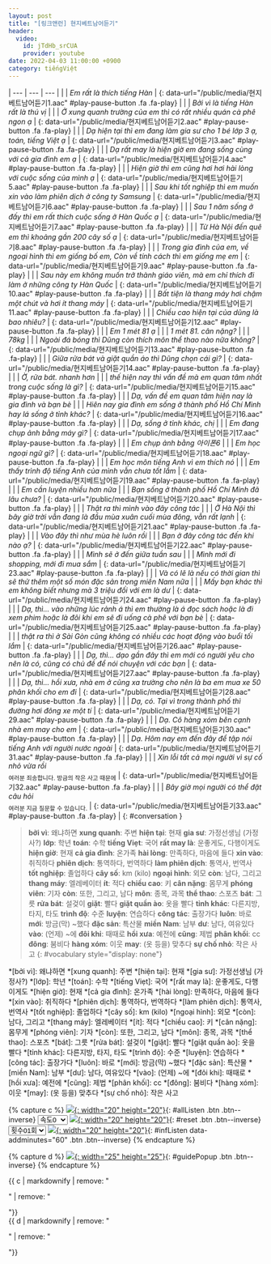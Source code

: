 ```yaml
---
layout: post
title: "[링크앤런] 현지베트남어듣기"
header:
  video:
    id: jTdHb_srCUA
    provider: youtube
date: 2022-04-03 11:00:00 +0900
category: tiếngViệt
---
```


| --- | --- | --- |
| | *Em rất là thích tiếng Hàn* | [](#){: data-url="/public/media/현지베트남어듣기1.aac" #play-pause-button .fa .fa-play} |
| | *Bởi vì là tiếng Hàn rất là thú vị* |
| | *Ở xung quanh trường của em thì có rất nhiều quán cà phê ngon ạ* | [](#){: data-url="/public/media/현지베트남어듣기2.aac" #play-pause-button .fa .fa-play} |
| | *Dạ hiện tại thì em đang làm gia sư cho 1 bé lớp 3 ạ, toán, tiếng Việt ạ* | [](#){: data-url="/public/media/현지베트남어듣기3.aac" #play-pause-button .fa .fa-play} |
| | *Dạ rất may là hiện giờ em đang sống cùng với cả gia đình em ạ* | [](#){: data-url="/public/media/현지베트남어듣기4.aac" #play-pause-button .fa .fa-play} |
| | *Hiện giờ thì em cũng hơi hơi hài lòng với cuộc sống của mình ạ* | [](#){: data-url="/public/media/현지베트남어듣기5.aac" #play-pause-button .fa .fa-play} |
| | *Sau khi tốt nghiệp thì em muốn xin vào làm phiên dịch ở công ty Samsung* | [](#){: data-url="/public/media/현지베트남어듣기6.aac" #play-pause-button .fa .fa-play} |
| | *Sau 1 năm sống ở đấy thì em rất thích cuộc sống ở Hàn Quốc ạ* | [](#){: data-url="/public/media/현지베트남어듣기7.aac" #play-pause-button .fa .fa-play} |
| | *Từ Hà Nội đến quê em thì khoảng gần 200 cây số ạ* | [](#){: data-url="/public/media/현지베트남어듣기8.aac" #play-pause-button .fa .fa-play} |
| | *Trong gia đình của em, về ngoại hình thì em giống bố em, Còn về tính cách thì em giống mẹ em* | [](#){: data-url="/public/media/현지베트남어듣기9.aac" #play-pause-button .fa .fa-play} |
| | *Sau này em không muốn trở thành giáo viên, mà em chỉ thích đi làm ở những công ty Hàn Quốc* | [](#){: data-url="/public/media/현지베트남어듣기10.aac" #play-pause-button .fa .fa-play} |
| | *Bất tiện là thang máy hơi chậm một chút và hơi ít thang máy* | [](#){: data-url="/public/media/현지베트남어듣기11.aac" #play-pause-button .fa .fa-play} |
| | *Chiều cao hiện tại của dũng là bao nhiêu?* | [](#){: data-url="/public/media/현지베트남어듣기12.aac" #play-pause-button .fa .fa-play} |
| | *Em 1 mét 81 ạ* |
| | *1 mét 81. cân nặng?* | 
| | *78kg* |
| | *Ngoài đá bóng thì Dũng còn thích môn thể thao nào nữa không?* | [](#){: data-url="/public/media/현지베트남어듣기13.aac" #play-pause-button .fa .fa-play} |
| | *Giữa rửa bát và giặt quần áo thì Dũng chọn cái gì?* | [](#){: data-url="/public/media/현지베트남어듣기14.aac" #play-pause-button .fa .fa-play} |
| | *Ờ, rửa bát. nhanh hơn* |
| | *thế hiện nay thì vấn đề mà em quan tâm nhất trong cuộc sống là gì?* | [](#){: data-url="/public/media/현지베트남어듣기15.aac" #play-pause-button .fa .fa-play} |
| | *Dạ, vấn đề em quan tâm hiện nay là gia đình và bạn bè* |
| | *Hiên nay gia đình em sống ở thành phố Hồ Chí Mình hay lá sống ở tỉnh khác?* | [](#){: data-url="/public/media/현지베트남어듣기16.aac" #play-pause-button .fa .fa-play} |
| | *Dạ, sống ở tỉnh khác, chị* |
| | *Em đang chụp ảnh bằng máy gì?* | [](#){: data-url="/public/media/현지베트남어듣기17.aac" #play-pause-button .fa .fa-play} |
| | *Em chụp ảnh bằng 아이폰6* |
| | *Em học ngoại ngữ gì?* | [](#){: data-url="/public/media/현지베트남어듣기18.aac" #play-pause-button .fa .fa-play} |
| | *Em học môn tiếng Anh vì em thích nó* |
| | *Em thấy trình độ tiếng Anh của mình vẫn chưa tốt lắm* | [](#){: data-url="/public/media/현지베트남어듣기19.aac" #play-pause-button .fa .fa-play} |
| | *Em cần luyện nhiều hơn nữa* |
| | *Bạn sống ở thành phố Hồ Chí Minh đã lâu chưa?* | [](#){: data-url="/public/media/현지베트남어듣기20.aac" #play-pause-button .fa .fa-play} |
| | *Thật ra thì mình vào đây công tác* |
| | *Ở Hà Nội thì bây giờ trời vẫn đang là đầu mùa xuân cuối mùa đông, vẫn rất lạnh* | [](#){: data-url="/public/media/현지베트남어듣기21.aac" #play-pause-button .fa .fa-play} |
| | *Vào đây thì như mùa hè luôn rồi* |
| | *Bạn ở đây công tác đến khi nào ạ?* | [](#){: data-url="/public/media/현지베트남어듣기22.aac" #play-pause-button .fa .fa-play} |
| | *Mình sẽ ở đến giữa tuần sau* |
| | *Mình mới đi shopping, mới đi mua sắm* | [](#){: data-url="/public/media/현지베트남어듣기23.aac" #play-pause-button .fa .fa-play} |
| | *Và có lẽ là nếu có thời gian thì sẽ thử thêm một số món đặc sản trong miền Nam nữa* |
| | *Mấy bạn khác thì em không biết nhưng mà 3 triệu đối với em là dư* | [](#){: data-url="/public/media/현지베트남어듣기24.aac" #play-pause-button .fa .fa-play} |
| | *Dạ, thì... vào những lúc rảnh á thì em thường là á đọc sách hoặc là đi xem phim hoặc là đôi khi em sẽ đi uống cà phê với bạn bè* | [](#){: data-url="/public/media/현지베트남어듣기25.aac" #play-pause-button .fa .fa-play} |
| | *thật ra thì ở Sài Gòn cũng không có nhiều các hoạt động vào buổi tối lắm* | [](#){: data-url="/public/media/현지베트남어듣기26.aac" #play-pause-button .fa .fa-play} |
| | *Dạ, thì... dạo gần đây thì em mới có người yêu cho nên là có, cũng có chủ đề để nói chuyện với các bạn* | [](#){: data-url="/public/media/현지베트남어듣기27.aac" #play-pause-button .fa .fa-play} |
| | *Dạ, thì... hồi xưa, nhà em ở cũng xa trường cho nên là ba em mua xe 50 phân khối cho em đi* | [](#){: data-url="/public/media/현지베트남어듣기28.aac" #play-pause-button .fa .fa-play} |
| | *Dạ, có. Tại vì trong thành phố thì đường hơi đông xe một tí* | [](#){: data-url="/public/media/현지베트남어듣기29.aac" #play-pause-button .fa .fa-play} |
| | *Dạ. Cô hàng xóm bên cạnh nhà em may cho em* | [](#){: data-url="/public/media/현지베트남어듣기30.aac" #play-pause-button .fa .fa-play} |
| | *Dạ. Hôm nay em đến đây để tập nói tiếng Anh với người nước ngoài* | [](#){: data-url="/public/media/현지베트남어듣기31.aac" #play-pause-button .fa .fa-play} |
| | *Xin lỗi tất cả mọi người vì sự cố nhỏ vừa rồi*<br /><sub>여러분 죄송합니다. 방금의 작은 사고 때문에</sub> | [](#){: data-url="/public/media/현지베트남어듣기32.aac" #play-pause-button .fa .fa-play} |
| | *Bây giờ mọi người có thể đặt câu hỏi*<br /><sub>여러분 지금 질문할 수 있습니다.</sub> | [](#){: data-url="/public/media/현지베트남어듣기33.aac" #play-pause-button .fa .fa-play} |
{: #conversation }

> **bởi vì**: 왜냐하면
> **xung quanh**: 주변
> **hiện tại**: 현재
> **gia sư**: 가정선생님 (가정사?)
> **lớp**: 학년
> **toán**: 수학
> **tiếng Viẹt**: 국어
> **rất may là**: 운좋게도, 다행이게도
> **hiện giờ**: 현재
> **cả gia đình**: 온가족
> **hài lòng**: 만족하다, 마음에 들다
> **xin vào**: 취직하다
> **phiên dịch**: 통역하다, 번역하다
> **làm phiên dịch**: 통역사, 번역사
> **tốt nghiệp**: 졸업하다
> **cây số**: km (kilo)
> **ngoại hình**: 외모
> **còn**: 남다, 그리고
> **thang máy**: 엘레베이터
> **ít**: 적다
> **chiều cao**: 키
> **cân nặng**: 몸무게
> **phóng viên**: 기자
> **còn**: 또한, 그리고, 남다
> **môn**: 종목, 과목
> **thể thao**: 스포츠
> **bát**: 그릇
> **rửa bát**: 설겆이
> **giặt**: 빨다
> **giặt quần ào**: 옷을 빨다
> **tỉnh khác**: 다른지방, 타지, 타도
> **trình độ**: 수준
> **luyện**: 연습하다
> **công tác**: 출장가다
> **luôn**: 바로
> **mới**: 방금(막) ~했다
> **đặc sản**: 특산물
> **miền Nam**: 남부
> **dư**: 남다, 여유있다
> **vào**: (언제) ~에
> **đôi khi**: 때때로
> **hồi xưa**: 예전에
> **cũng**: 제법
> **phân khối**: cc
> **đông**: 붐비다
> **hàng xóm**: 이웃
> **may**: (옷 등을) 맞추다
> **sự chố nhỏ**: 작은 사고
{: #vocabulary style="display: none"}

*[bởi vì]: 왜냐하면
*[xung quanh]: 주변
*[hiện tại]: 현재
*[gia sư]: 가정선생님 (가정사?)
*[lớp]: 학년
*[toán]: 수학
*[tiếng Viẹt]: 국어
*[rất may là]: 운좋게도, 다행이게도
*[hiện giờ]: 현재
*[cả gia đình]: 온가족
*[hài lòng]: 만족하다, 마음에 들다
*[xin vào]: 취직하다
*[phiên dịch]: 통역하다, 번역하다
*[làm phiên dịch]: 통역사, 번역사
*[tốt nghiệp]: 졸업하다
*[cây số]: km (kilo)
*[ngoại hình]: 외모
*[còn]: 남다, 그리고
*[thang máy]: 엘레베이터
*[ít]: 적다
*[chiều cao]: 키
*[cân nặng]: 몸무게
*[phóng viên]: 기자
*[còn]: 또한, 그리고, 남다
*[môn]: 종목, 과목
*[thể thao]: 스포츠
*[bát]: 그릇
*[rửa bát]: 설겆이
*[giặt]: 빨다
*[giặt quần ào]: 옷을 빨다
*[tỉnh khác]: 다른지방, 타지, 타도
*[trình độ]: 수준
*[luyện]: 연습하다
*[công tác]: 출장가다
*[luôn]: 바로
*[mới]: 방금(막) ~했다
*[đặc sản]: 특산물
*[miền Nam]: 남부
*[dư]: 남다, 여유있다
*[vào]: (언제) ~에
*[đôi khi]: 때때로
*[hồi xưa]: 예전에
*[cũng]: 제법
*[phân khối]: cc
*[đông]: 붐비다
*[hàng xóm]: 이웃
*[may]: (옷 등을) 맞추다
*[sự chố nhỏ]: 작은 사고

{% capture c %}
  [![](/public/icon/sorting-order-button.png){: width="20" height="20"}](#){: #allListen .btn .btn--inverse}
  <select id="playbackspeed">
    <option value="1.0">속도0</option>
    <option value="0.75">속도-1</option>
    <option value="0.5">속도-2</option>
  </select>
  [![](/public/icon/reset-button.png){: width="20" height="20"}](#){: #reset .btn .btn--inverse}
  <select id="ringsToPlay">
    <option value="1">횟수01회</option>
    <option value="2">횟수02회</option>
    <option value="3">횟수03회</option>
    <option value="4">횟수04회</option>
    <option value="5">횟수05회</option>
    <option value="7">횟수07회</option>
    <option value="10">횟수10회</option>
  </select>
  [![](/public/icon/repeat-button.png){: width="20" height="20"}](#){: #infListen data-addminutes="60" .btn .btn--inverse}
{% endcapture %}

{% capture d %}
[![](/public/icon/open-popup-button.png){: width="25" height="25"}](#){: #guidePopup .btn .btn--inverse}
{% endcapture %}

<div class="bottom-bar">
  <div class="bottom-bar1"></div>
  <div class="bottom-bar2">{{ c | markdownify | remove: "<p>" | remove: "</p>"}}</div>
  <div class="bottom-bar3">{{ d | markdownify | remove: "<p>" | remove: "</p>"}}</div>
</div>